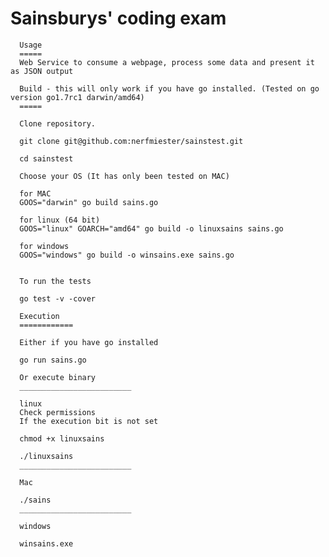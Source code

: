 # Sainsburys' coding exam

      Usage
      =====
      Web Service to consume a webpage, process some data and present it as JSON output

      Build - this will only work if you have go installed. (Tested on go version go1.7rc1 darwin/amd64)
      =====

      Clone repository.

      git clone git@github.com:nerfmiester/sainstest.git

      cd sainstest

      Choose your OS (It has only been tested on MAC)

      for MAC
      GOOS="darwin" go build sains.go

      for linux (64 bit)
      GOOS="linux" GOARCH="amd64" go build -o linuxsains sains.go

      for windows
      GOOS="windows" go build -o winsains.exe sains.go


      To run the tests

      go test -v -cover

      Execution
      ============

      Either if you have go installed

      go run sains.go

      Or execute binary
      _________________________

      linux
      Check permissions
      If the execution bit is not set

      chmod +x linuxsains

      ./linuxsains
      _________________________

      Mac

      ./sains
      _________________________

      windows

      winsains.exe
